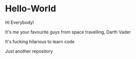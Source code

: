 # Hello-World

Hi Everybody!

It's me your favourite guys from space travelling, Darth Vader

It's fucking hilarious to learn code

Just another repository
